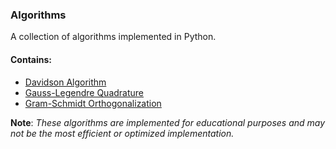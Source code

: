 ### Algorithms

A collection of algorithms implemented in Python.

#### Contains:
- [Davidson Algorithm](algorithms/davidson.py)
- [Gauss-Legendre Quadrature](algorithms/gauss_legendre.py)
- [Gram-Schmidt Orthogonalization](algorithms/gram_schmidt.py)


**Note**: _These algorithms are implemented for educational purposes and may not be the most efficient or optimized implementation._
